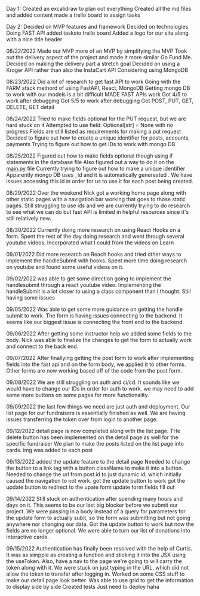 Day 1:
Created an excalidraw to plan out everything
Created all the md files and added content
made a trello board to assign tasks

Day 2:
Decided on MVP features and framework
Decided on technologies
Doing FAST API
added tasksto trello board
Added a logo for our site along with a nice title header


08/22/2022
Made our MVP more of an MVP by simplifying the MVP
Took out the delivery aspect of the project and made it more similar Go Fund Me.
Decided on making the delivery part a stretch goal
Decided on using a Kroger API rather than also the InstaCart API
Considering using MongoDB

08/23/2022
Did a lot of research to get fast API to work
Going with the FARM stack methord of using FastAPI, React, MongoDB
Getting mongo DB to work with our models is a bit difficult
MADE FAST APIs work
Got 4/5 to work after debugging
Got 5/5 to work after debugging
Got POST, PUT, GET, DELETE, GET detail

08/24/2022
Tried to make fields optional for the PUT request, but we are hard stuck on it
Attempted to use field: Optional[str] = None with no progress 
Fields are still listed as requirements for making a put request
Decided to figure out how to create a unique identifier for posts, accounts, payments
Trying to figure out how to get IDs to work with mongo DB


08/25/2022
Figured out how to make fields optional though using if statements in the database file
Also figured out a way to do it on the [main.py](http://main.py) file 
Currently trying to figure out how to make a unique identifier 
Apparently mongo DB uses _id and it is automatically genereated .
We have issues accessing this id in order for us to use it for each post being created.

08/29/2022
Over the weekend Nick got a working home page along with other static pages with a navigation bar working that goes to those static pages.
Still struggling to use ids and we are currently trying to do research to see what we can do but fast API is limited in helpful resources since it's still relatively new.

08/30/2022
Currently doing more research on using React Hooks on a form. Spent the rest of the day doing research and went through several youtube videos. Incorporated what I could from the videos on Learn

09/01/2022
Did more research on Reach hooks and tried other ways to implement the handleSubmit with hooks. Spent more time doing research on youtube and found some useful videos on it.

09/02/2022
was able to get some direction going to implement the handlesubmit through a react youtube video. Implementing the handleSubmit is a lot closer to using a class component than I thought. Still having some issues

09/05/2022
Was able to get some more guidance on getting the handle submit to work. The form is having issues connecting to the backend. It seems like our biggest issue is connecting the front end to the backend.

09/06/2022
After getting some instructor help we added some fields to the body. Nick was able to finalize the changes to get the form to actually work and connect to the back end.

09/07/2022
After finallying getting the post form to work after implementing fields into the fast api and on the form body, we applied it to other forms. Other forms are now working based off of the code from the post form.

09/08/2022
We are still struggling on auth and ci/cd. It sounds like we would have to change our IDs in order for auth to work.
we may need to add some more buttons on some pages for more functionality.


09/09/2022
the last few things we need are just auth and deployment. Our list page for our fundraisers is essentially finished as well.
We are having issues transferring the token over from login to another page.

09/12/2022
detail page is now completed along with the list page. THe delete button has been implemented on the detail page as well for the specific fundraiser
We plan to make the posts listed on the list page into cards.
img was added to each post

09/13/2022
added the update feature to the detail page
Needed to change the button to a link tag with a button className to make it into a button. 
Needed to change the url from post.id to just dynamic id, which initially caused the navigation to not work.
got the update button to work
got the update button to redirect to the upate form
update form fields fill out 


09/14/2022
Still stuck on authentication after spending many hours and days on it. This seems to be our last big blocker before we submit our project.
We were passing in a body instead of a query for parameters for the update form to actually subit, so the form was submitting but not going anywhere nor changing our data.
Got the update button to work but now the fields are no longer optional.
We were able to turn our list of donations into interactive cards.

09/15/2022
Authentication has finally been resolved with the help of Curtis. It was as simpple as creating a function and sticking it into the JSX using the useToken.
Also, have a nav to the page we're going to will carry the token along with it.
We were stuck on just typing in the URL, which did not allow the token to transfer after logging in.
Worked on some CSS stuff to make our detail page look better.
Was able to use grid to get the information to display side by side
Created tests
Just need to deploy
haha
